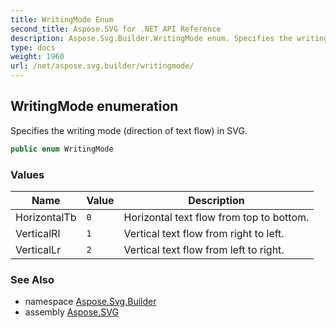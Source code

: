 ```yaml
---
title: WritingMode Enum
second_title: Aspose.SVG for .NET API Reference
description: Aspose.Svg.Builder.WritingMode enum. Specifies the writing mode direction of text flow in SVG
type: docs
weight: 1960
url: /net/aspose.svg.builder/writingmode/
---
```

## WritingMode enumeration

Specifies the writing mode (direction of text flow) in SVG.

```csharp
public enum WritingMode
```

### Values

| Name | Value | Description |
| --- | --- | --- |
| HorizontalTb | `0` | Horizontal text flow from top to bottom. |
| VerticalRl | `1` | Vertical text flow from right to left. |
| VerticalLr | `2` | Vertical text flow from left to right. |

### See Also

* namespace [Aspose.Svg.Builder](../../aspose.svg.builder/)
* assembly [Aspose.SVG](../../)
